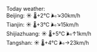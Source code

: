 Today weather:  
Beijing: ☀️   🌡️+2°C 🌬️↘30km/h  
Tianjin: ☀️   🌡️+3°C 🌬️↘15km/h  
Shijiazhuang: ☀️   🌡️+5°C 🌬️↑1km/h  
Tangshan: ☀️   🌡️+4°C 🌬️→23km/h  
